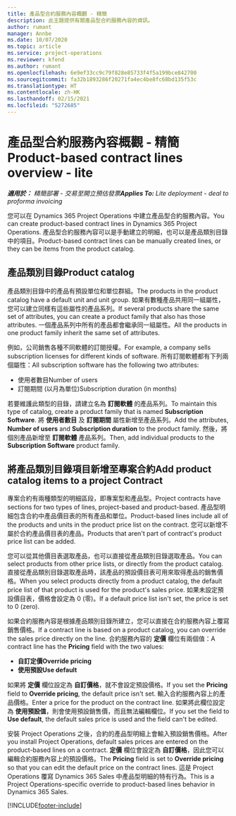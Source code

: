 ```yaml
---
title: 產品型合約服務內容概觀 - 精簡
description: 此主題提供有關產品型合約服務內容的資訊。
author: rumant
manager: Annbe
ms.date: 10/07/2020
ms.topic: article
ms.service: project-operations
ms.reviewer: kfend
ms.author: rumant
ms.openlocfilehash: 6e9ef33cc9c79f828e85733f4f5a199bce842700
ms.sourcegitcommit: fa32b1893286f20271fa4ec4be8fc68bd135f53c
ms.translationtype: HT
ms.contentlocale: zh-HK
ms.lasthandoff: 02/15/2021
ms.locfileid: "5272685"
---
```

# <a name="product-based-contract-lines-overview---lite"></a><span data-ttu-id="a2efc-103">產品型合約服務內容概觀 - 精簡</span><span class="sxs-lookup"><span data-stu-id="a2efc-103">Product-based contract lines overview - lite</span></span>

<span data-ttu-id="a2efc-104">_**適用於：** 精簡部署 - 交易至開立預估發票_</span><span class="sxs-lookup"><span data-stu-id="a2efc-104">_**Applies To:** Lite deployment - deal to proforma invoicing_</span></span>

<span data-ttu-id="a2efc-105">您可以在 Dynamics 365 Project Operations 中建立產品型合約服務內容。</span><span class="sxs-lookup"><span data-stu-id="a2efc-105">You can create product-based contract lines in Dynamics 365 Project Operations.</span></span> <span data-ttu-id="a2efc-106">產品型合約服務內容可以是手動建立的明細，也可以是產品類別目錄中的項目。</span><span class="sxs-lookup"><span data-stu-id="a2efc-106">Product-based contract lines can be manually created lines, or they can be items from the product catalog.</span></span>

## <a name="product-catalog"></a><span data-ttu-id="a2efc-107">產品類別目錄</span><span class="sxs-lookup"><span data-stu-id="a2efc-107">Product catalog</span></span>

<span data-ttu-id="a2efc-108">產品類別目錄中的產品有預設單位和單位群組。</span><span class="sxs-lookup"><span data-stu-id="a2efc-108">The products in the product catalog have a default unit and unit group.</span></span> <span data-ttu-id="a2efc-109">如果有數種產品共用同一組屬性，您可以建立同樣有這些屬性的產品系列。</span><span class="sxs-lookup"><span data-stu-id="a2efc-109">If several products share the same set of attributes, you can create a product family that also has those attributes.</span></span> <span data-ttu-id="a2efc-110">一個產品系列中所有的產品都會繼承同一組屬性。</span><span class="sxs-lookup"><span data-stu-id="a2efc-110">All the products in one product family inherit the same set of attributes.</span></span>

<span data-ttu-id="a2efc-111">例如，公司銷售各種不同軟體的訂閱授權。</span><span class="sxs-lookup"><span data-stu-id="a2efc-111">For example, a company sells subscription licenses for different kinds of software.</span></span> <span data-ttu-id="a2efc-112">所有訂閱軟體都有下列兩個屬性：</span><span class="sxs-lookup"><span data-stu-id="a2efc-112">All subscription software has the following two attributes:</span></span>

- <span data-ttu-id="a2efc-113">使用者數目</span><span class="sxs-lookup"><span data-stu-id="a2efc-113">Number of users</span></span>
- <span data-ttu-id="a2efc-114">訂閱期間 (以月為單位)</span><span class="sxs-lookup"><span data-stu-id="a2efc-114">Subscription duration (in months)</span></span>

<span data-ttu-id="a2efc-115">若要維護此類型的目錄，請建立名為 **訂閱軟體** 的產品系列。</span><span class="sxs-lookup"><span data-stu-id="a2efc-115">To maintain this type of catalog, create a product family that is named **Subscription Software**.</span></span> <span data-ttu-id="a2efc-116">將 **使用者數目** 及 **訂閱期間** 屬性新增至產品系列。</span><span class="sxs-lookup"><span data-stu-id="a2efc-116">Add the attributes, **Number of users** and **Subscription duration** to the product family.</span></span> <span data-ttu-id="a2efc-117">然後，將個別產品新增至 **訂閱軟體** 產品系列。</span><span class="sxs-lookup"><span data-stu-id="a2efc-117">Then, add individual products to the **Subscription Software** product family.</span></span>

## <a name="add-product-catalog-items-to-a-project-contract"></a><span data-ttu-id="a2efc-118">將產品類別目錄項目新增至專案合約</span><span class="sxs-lookup"><span data-stu-id="a2efc-118">Add product catalog items to a project Contract</span></span>

<span data-ttu-id="a2efc-119">專案合約有兩種類型的明細區段，即專案型和產品型。</span><span class="sxs-lookup"><span data-stu-id="a2efc-119">Project contracts have sections for two types of lines, project-based and product-based.</span></span> <span data-ttu-id="a2efc-120">產品型明細包含合約中產品價目表的所有產品和單位。</span><span class="sxs-lookup"><span data-stu-id="a2efc-120">Product-based lines include all of the products and units in the product price list on the contract.</span></span> <span data-ttu-id="a2efc-121">您可以新增不屬於合約產品價目表的產品。</span><span class="sxs-lookup"><span data-stu-id="a2efc-121">Products that aren't part of contract's product price list can be added.</span></span>

<span data-ttu-id="a2efc-122">您可以從其他價目表選取產品，也可以直接從產品類別目錄選取產品。</span><span class="sxs-lookup"><span data-stu-id="a2efc-122">You can select products from other price lists, or directly from the product catalog.</span></span> <span data-ttu-id="a2efc-123">直接從產品類別目錄選取產品時，該產品的預設價目表可用來取得產品的銷售價格。</span><span class="sxs-lookup"><span data-stu-id="a2efc-123">When you select products directly from a product catalog, the default price list of that product is used for the product's sales price.</span></span> <span data-ttu-id="a2efc-124">如果未設定預設價目表，價格會設定為 0 (零)。</span><span class="sxs-lookup"><span data-stu-id="a2efc-124">If a default price list isn't set, the price is set to 0 (zero).</span></span>

<span data-ttu-id="a2efc-125">如果合約服務內容是根據產品類別目錄所建立，您可以直接在合約服務內容上覆寫銷售價格。</span><span class="sxs-lookup"><span data-stu-id="a2efc-125">If a contract line is based on a product catalog, you can override the sales price directly on the line.</span></span> <span data-ttu-id="a2efc-126">合約服務內容的 **定價** 欄位有兩個值：</span><span class="sxs-lookup"><span data-stu-id="a2efc-126">A contract line has the **Pricing** field with the two values:</span></span>

- <span data-ttu-id="a2efc-127">**自訂定價**</span><span class="sxs-lookup"><span data-stu-id="a2efc-127">**Override pricing**</span></span>
- <span data-ttu-id="a2efc-128">**使用預設**</span><span class="sxs-lookup"><span data-stu-id="a2efc-128">**Use default**</span></span>

<span data-ttu-id="a2efc-129">如果將 **定價** 欄位設定為 **自訂價格**，就不會設定預設價格。</span><span class="sxs-lookup"><span data-stu-id="a2efc-129">If you set the **Pricing** field to **Override pricing**, the default price isn't set.</span></span> <span data-ttu-id="a2efc-130">輸入合約服務內容上的產品價格。</span><span class="sxs-lookup"><span data-stu-id="a2efc-130">Enter a price for the product on the contract line.</span></span> <span data-ttu-id="a2efc-131">如果將此欄位設定為 **使用預設值**，則會使用預設銷售價，而且無法編輯欄位。</span><span class="sxs-lookup"><span data-stu-id="a2efc-131">If you set the field to **Use default**, the default sales price is used and the field can't be edited.</span></span>

<span data-ttu-id="a2efc-132">安裝 Project Operations 之後，合約的產品型明細上會輸入預設銷售價格。</span><span class="sxs-lookup"><span data-stu-id="a2efc-132">After you install Project Operations, default sales prices are entered on the product-based lines on a contract.</span></span> <span data-ttu-id="a2efc-133">**定價** 欄位會設定為 **自訂價格**，因此您可以編輯合約服務內容上的預設價格。</span><span class="sxs-lookup"><span data-stu-id="a2efc-133">The **Pricing** field is set to **Override pricing** so that you can edit the default price on the contract lines.</span></span> <span data-ttu-id="a2efc-134">這是 Project Operations 覆寫 Dynamics 365 Sales 中產品型明細的特有行為。</span><span class="sxs-lookup"><span data-stu-id="a2efc-134">This is a Project Operations-specific override to product-based lines behavior in Dynamics 365 Sales.</span></span>


[!INCLUDE[footer-include](../../includes/footer-banner.md)]